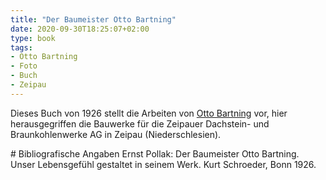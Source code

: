 ```yaml
---
title: "Der Baumeister Otto Bartning"
date: 2020-09-30T18:25:07+02:00
type: book
tags:
- Otto Bartning
- Foto
- Buch
- Zeipau
---
```


Dieses Buch von 1926 stellt die Arbeiten von [Otto Bartning](https://de.wikipedia.org/wiki/Otto_Bartning) vor, hier herausgegriffen die  Bauwerke für die Zeipauer Dachstein- und Braunkohlenwerke AG in Zeipau (Niederschlesien).

<div class="reference">
# Bibliografische Angaben
Ernst Pollak: Der Baumeister Otto Bartning. Unser Lebensgefühl gestaltet in seinem Werk. Kurt Schroeder, Bonn 1926.
</div>
